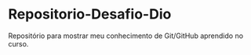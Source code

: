 # Repositorio-Desafio-Dio
Repositório para mostrar meu conhecimento de Git/GitHub aprendido no curso.
